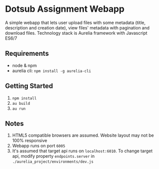 # Dotsub Assignment Webapp
A simple webapp that lets user upload files with some metadata (title, description and creation date), view files' metadata
with pagination and download files. Technology stack is Aurelia framework with Javascript ES6/7

## Requirements
- node & npm
- aurelia cli: `npm install -g aurelia-cli`

## Getting Started
1. `npm install`
2. `au build`
3. `au run`

## Notes

1. HTML5 compatible browsers are assumed. Website layout may not be 100% responsive
1. Webapp runs on port `6005`
2. It's assumed that target api runs on `localhost:6010`. To change target api, modify property `endpoints.server` in
`./aurelia_project/environments/dev.js`